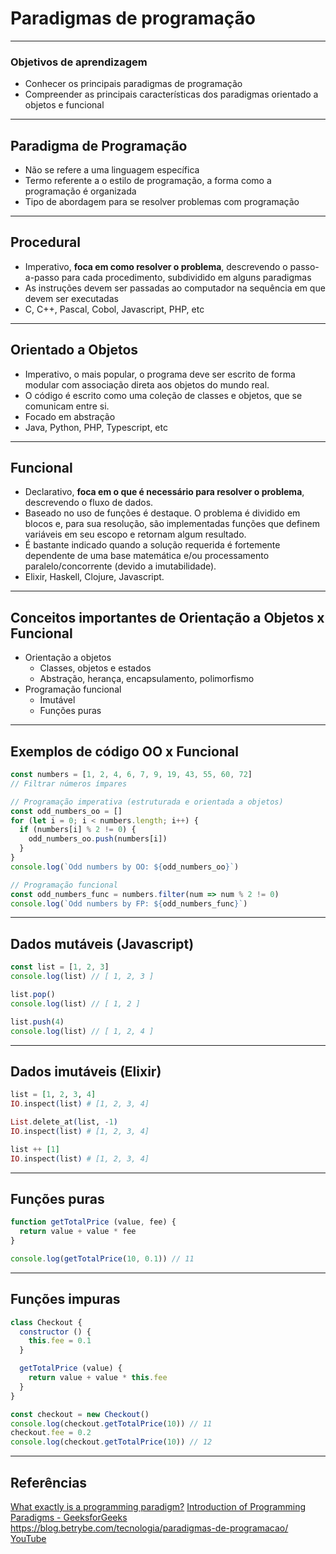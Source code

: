 # Paradigmas de programação
- - - -
### Objetivos de aprendizagem
- Conhecer os principais paradigmas de programação
- Compreender as principais características dos paradigmas orientado a objetos e funcional

- - - -

## Paradigma de Programação
- Não se refere a uma linguagem específica
- Termo referente a o estilo de programação, a forma como a programação é organizada
- Tipo de abordagem para se resolver problemas com programação

- - - -

## Procedural
- Imperativo, **foca em como resolver o problema**, descrevendo o passo-a-passo para cada procedimento, subdividido em alguns paradigmas
- As instruções devem ser passadas ao computador na sequência em que devem ser executadas
- C, C++, Pascal, Cobol, Javascript, PHP, etc

- - - -

## Orientado a Objetos
- Imperativo,  o mais popular, o programa deve ser escrito de forma modular com associação direta aos objetos do mundo real.
- O código é escrito como uma coleção de classes e objetos, que se comunicam entre si.
- Focado em abstração
- Java, Python, PHP, Typescript, etc

- - - -

## Funcional
- Declarativo,  **foca em o que é necessário para resolver o problema**, descrevendo o fluxo de dados.
- Baseado no uso de funções é destaque. O problema é dividido em blocos e, para sua resolução, são implementadas funções que definem variáveis em seu escopo e retornam algum resultado. 
- É bastante indicado quando a solução requerida é fortemente dependente de uma base matemática e/ou processamento paralelo/concorrente (devido a imutabilidade).  
- Elixir, Haskell, Clojure, Javascript.

- - - -

## Conceitos importantes de Orientação a Objetos x Funcional
- Orientação a objetos
	- Classes, objetos e estados
	- Abstração, herança, encapsulamento, polimorfismo
- Programação funcional
	- Imutável
	- Funções puras

- - - -

## Exemplos de código OO x Funcional
```javascript
const numbers = [1, 2, 4, 6, 7, 9, 19, 43, 55, 60, 72]
// Filtrar números ímpares

// Programação imperativa (estruturada e orientada a objetos)
const odd_numbers_oo = []
for (let i = 0; i < numbers.length; i++) {
  if (numbers[i] % 2 != 0) {
    odd_numbers_oo.push(numbers[i])
  }
}
console.log(`Odd numbers by OO: ${odd_numbers_oo}`)

// Programação funcional
const odd_numbers_func = numbers.filter(num => num % 2 != 0)
console.log(`Odd numbers by FP: ${odd_numbers_func}`)

```

- - - -

## Dados mutáveis (Javascript)
```javascript
const list = [1, 2, 3]
console.log(list) // [ 1, 2, 3 ]

list.pop()
console.log(list) // [ 1, 2 ]

list.push(4)
console.log(list) // [ 1, 2, 4 ]
```

- - - -

## Dados imutáveis (Elixir)
```elixir
list = [1, 2, 3, 4]
IO.inspect(list) # [1, 2, 3, 4]

List.delete_at(list, -1)
IO.inspect(list) # [1, 2, 3, 4]

list ++ [1]
IO.inspect(list) # [1, 2, 3, 4]
```

- - - -

## Funções puras
```javascript
function getTotalPrice (value, fee) {
  return value + value * fee
}

console.log(getTotalPrice(10, 0.1)) // 11
```

- - - -

## Funções impuras
```javascript
class Checkout {
  constructor () {
    this.fee = 0.1
  }

  getTotalPrice (value) {
    return value + value * this.fee
  }
}

const checkout = new Checkout()
console.log(checkout.getTotalPrice(10)) // 11
checkout.fee = 0.2
console.log(checkout.getTotalPrice(10)) // 12
```

- - - -

## Referências
[What exactly is a programming paradigm?](https://www.freecodecamp.org/news/what-exactly-is-a-programming-paradigm/)
[Introduction of Programming Paradigms - GeeksforGeeks](https://www.geeksforgeeks.org/introduction-of-programming-paradigms/)
https://blog.betrybe.com/tecnologia/paradigmas-de-programacao/
[YouTube](https://www.youtube.com/watch?v=EefVmQ2wPlM&t=1s)